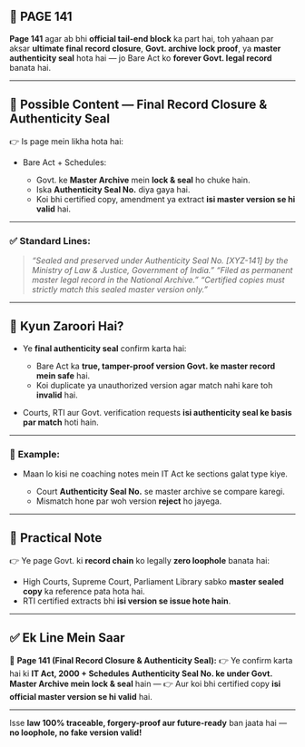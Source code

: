 ## 📄 **PAGE 141**

**Page 141** agar ab bhi **official tail-end block** ka part hai, toh yahaan par aksar **ultimate final record closure**, **Govt. archive lock proof**, ya **master authenticity seal** hota hai — jo Bare Act ko **forever Govt. legal record** banata hai.

---

## 🔹 **Possible Content — Final Record Closure & Authenticity Seal**

👉 Is page mein likha hota hai:

* Bare Act + Schedules:

  * Govt. ke **Master Archive** mein **lock & seal** ho chuke hain.
  * Iska **Authenticity Seal No.** diya gaya hai.
  * Koi bhi certified copy, amendment ya extract **isi master version se hi valid** hai.

---

### ✅ **Standard Lines:**

> *“Sealed and preserved under Authenticity Seal No. \[XYZ-141] by the Ministry of Law & Justice, Government of India.”*
> *“Filed as permanent master legal record in the National Archive.”*
> *“Certified copies must strictly match this sealed master version only.”*

---

## 🔹 **Kyun Zaroori Hai?**

* Ye **final authenticity seal** confirm karta hai:

  * Bare Act ka **true, tamper-proof version Govt. ke master record mein safe** hai.
  * Koi duplicate ya unauthorized version agar match nahi kare toh **invalid** hai.
* Courts, RTI aur Govt. verification requests **isi authenticity seal ke basis par match** hoti hain.

---

### 🧩 **Example:**

* Maan lo kisi ne coaching notes mein IT Act ke sections galat type kiye.

  * Court **Authenticity Seal No.** se master archive se compare karegi.
  * Mismatch hone par woh version **reject** ho jayega.

---

## 🔹 **Practical Note**

👉 Ye page Govt. ki **record chain** ko legally **zero loophole** banata hai:

* High Courts, Supreme Court, Parliament Library sabko **master sealed copy** ka reference pata hota hai.
* RTI certified extracts bhi **isi version se issue hote hain**.

---

## ✅ **Ek Line Mein Saar**

📌 **Page 141 (Final Record Closure & Authenticity Seal):**
👉 Ye confirm karta hai ki **IT Act, 2000 + Schedules** **Authenticity Seal No. ke under Govt. Master Archive mein lock & seal** hain —
👉 Aur koi bhi certified copy **isi official master version se hi valid** hai.

---

Isse **law 100% traceable, forgery-proof aur future-ready** ban jaata hai — **no loophole, no fake version valid!**
